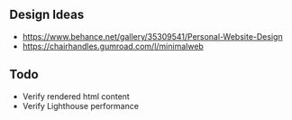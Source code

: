 ## Design Ideas

- https://www.behance.net/gallery/35309541/Personal-Website-Design
- https://chairhandles.gumroad.com/l/minimalweb

## Todo

- Verify rendered html content
- Verify Lighthouse performance
